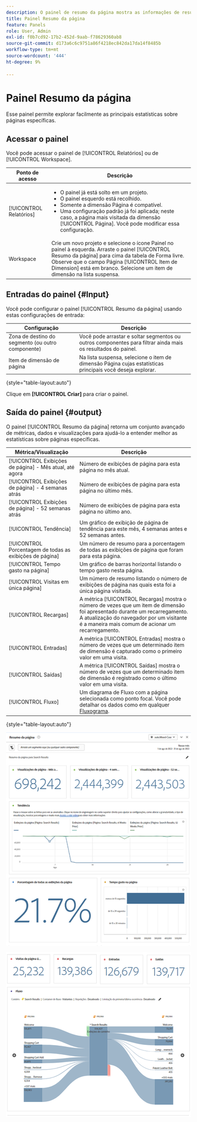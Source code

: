 ```yaml
---
description: O painel de resumo da página mostra as informações de resumo de uma página de sua escolha.
title: Painel Resumo da página
feature: Panels
role: User, Admin
exl-id: f0b7cd92-17b2-452d-9aab-f78629360ab8
source-git-commit: d173a6c6c9751a86f4218ec842da17da14f8485b
workflow-type: tm+mt
source-wordcount: '444'
ht-degree: 9%

---
```


# Painel Resumo da página

Esse painel permite explorar facilmente as principais estatísticas sobre páginas específicas.

## Acessar o painel

Você pode acessar o painel de [!UICONTROL Relatórios] ou de [!UICONTROL Workspace].

| Ponto de acesso | Descrição |
| --- | --- |
| [!UICONTROL Relatórios] | <ul><li>O painel já está solto em um projeto.</li><li>O painel esquerdo está recolhido.</li><li>Somente a dimensão Página é compatível.</li><li>Uma configuração padrão já foi aplicada; neste caso, a página mais visitada da dimensão [!UICONTROL Página]. Você pode modificar essa configuração.</li></ul> |
| Workspace | Crie um novo projeto e selecione o ícone Painel no painel à esquerda. Arraste o painel [!UICONTROL Resumo da página] para cima da tabela de Forma livre. Observe que o campo Página [!UICONTROL Item de Dimension] está em branco. Selecione um item de dimensão na lista suspensa. |

## Entradas do painel {#Input}

Você pode configurar o painel [!UICONTROL Resumo da página] usando estas configurações de entrada:

| Configuração | Descrição |
| --- | --- |
| Zona de destino do segmento (ou outro componente) | Você pode arrastar e soltar segmentos ou outros componentes para filtrar ainda mais os resultados do painel. |
| Item de dimensão de página | Na lista suspensa, selecione o item de dimensão Página cujas estatísticas principais você deseja explorar. |

{style="table-layout:auto"}

Clique em **[!UICONTROL Criar]** para criar o painel.

## Saída do painel {#output}

O painel [!UICONTROL Resumo da página] retorna um conjunto avançado de métricas, dados e visualizações para ajudá-lo a entender melhor as estatísticas sobre páginas específicas.

| Métrica/Visualização | Descrição |
| --- | --- |
| [!UICONTROL Exibições de página] - Mês atual, até agora | Número de exibições de página para esta página no mês atual. |
| [!UICONTROL Exibições de página] - 4 semanas atrás | Número de exibições de página para esta página no último mês. |
| [!UICONTROL Exibições de página] - 52 semanas atrás | Número de exibições de página para esta página no último ano. |
| [!UICONTROL Tendência] | Um gráfico de exibição de página de tendência para este mês, 4 semanas antes e 52 semanas antes. |
| [!UICONTROL Porcentagem de todas as exibições de página] | Um número de resumo para a porcentagem de todas as exibições de página que foram para esta página. |
| [!UICONTROL Tempo gasto na página] | Um gráfico de barras horizontal listando o tempo gasto nesta página. |
| [!UICONTROL Visitas em única página] | Um número de resumo listando o número de exibições de página nas quais esta foi a única página visitada. |
| [!UICONTROL Recargas] | A métrica [!UICONTROL Recargas] mostra o número de vezes que um item de dimensão foi apresentado durante um recarregamento. A atualização do navegador por um visitante é a maneira mais comum de acionar um recarregamento. |
| [!UICONTROL Entradas] | A métrica [!UICONTROL Entradas] mostra o número de vezes que um determinado item de dimensão é capturado como o primeiro valor em uma visita. |
| [!UICONTROL Saídas] | A métrica [!UICONTROL Saídas] mostra o número de vezes que um determinado item de dimensão é registrado como o último valor em uma visita. |
| [!UICONTROL Fluxo] | Um diagrama de Fluxo com a página selecionada como ponto focal. Você pode detalhar os dados como em qualquer [Fluxograma](/help/analyze/analysis-workspace/visualizations/c-flow/create-flow.md). |

{style="table-layout:auto"}

![Painel Resumo da página](assets/page-sum1.png)

![Métricas e fluxo](assets/page-sum2.png)
